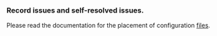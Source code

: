 ### Record issues and self-resolved issues.

Please read the documentation for the placement of configuration [files](https://github.com/takkii/PythonSettings/blob/main/doc/env.md).
